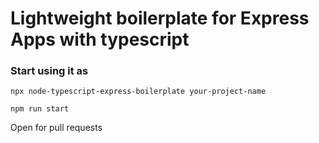 # Lightweight boilerplate for Express Apps with typescript

### Start using it as

```
npx node-typescript-express-boilerplate your-project-name

npm run start
```

Open for pull requests
